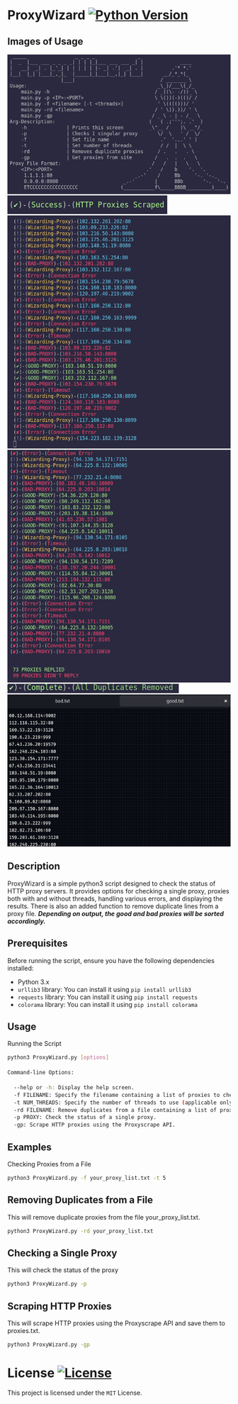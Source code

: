 # ProxyWizard [![Python Version](https://img.shields.io/badge/Python-3.6%2B-blue.svg)](https://www.python.org/downloads/release)

## Images of Usage
![usage image 0](demo.png)
![usage image 1](demo1.png)
![usage image 2](demo2.png)
![usage image 3](demo3.png)
![usage image 4](demo4.png)
![usage image 5](demo5.png)

## Description

ProxyWizard is a simple python3 script designed to check the status of HTTP proxy servers. It provides options for checking a single proxy, proxies both with and without threads, handling various errors, and displaying the results. There is also an added function to remove duplicate lines from a proxy file. ***Depending on output, the good and bad proxies will be sorted accordingly.***

## Prerequisites

Before running the script, ensure you have the following dependencies installed:

- Python 3.x
- `urllib3`  library: You can install it using `pip install urllib3`
- `requests` library: You can install it using `pip install requests`
- `colorama` library: You can install it using `pip install colorama`

## Usage

Running the Script
```bash
python3 ProxyWizard.py [options]

Command-line Options:

  --help or -h: Display the help screen.
  -f FILENAME: Specify the filename containing a list of proxies to check.
  -t NUM_THREADS: Specify the number of threads to use (applicable only with the -f option).
  -rd FILENAME: Remove duplicates from a file containing a list of proxies.
  -p PROXY: Check the status of a single proxy.
  -gp: Scrape HTTP proxies using the Proxyscrape API.
```
## Examples

Checking Proxies from a File

```bash
python3 ProxyWizard.py -f your_proxy_list.txt -t 5
```
## Removing Duplicates from a File
This will remove duplicate proxies from the file your_proxy_list.txt.

```bash
python3 ProxyWizard.py -rd your_proxy_list.txt
```

## Checking a Single Proxy
This will check the status of the proxy
```bash
python3 ProxyWizard.py -p
```

## Scraping HTTP Proxies

This will scrape HTTP proxies using the Proxyscrape API and save them to proxies.txt.
```bash
python3 ProxyWizard.py -gp
```

# License [![License](https://img.shields.io/badge/License-MIT-blue.svg)](https://opensource.org/licenses/MIT)

This project is licensed under the `MIT` License.
